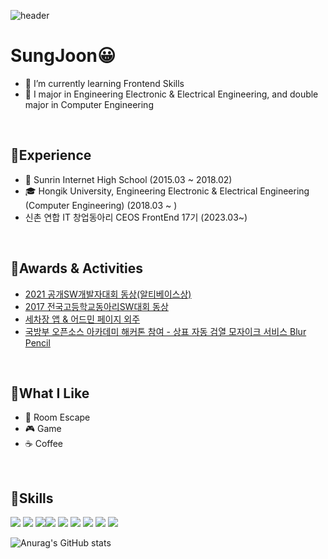 ![header](https://capsule-render.vercel.app/api?type=waving&&height=200&section=header&text=SungJoon&fontSize=70&color=timeGradient&fontAlign=50&fontAlignY=40)  

# SungJoon😀 
- 🌱 I’m currently learning Frontend Skills
- 🥇 I major in Engineering Electronic & Electrical Engineering, and double major in Computer Engineering 

<br>

## 👋Experience
- 🏫 Sunrin Internet High School (2015.03 ~ 2018.02)
- 🎓 Hongik University, Engineering Electronic & Electrical Engineering (Computer Engineering) (2018.03 ~ )
- 신촌 연합 IT 창업동아리 CEOS FrontEnd 17기 (2023.03~)

<br>

## 🎉Awards & Activities
- [2021 공개SW개발자대회 동상(알티베이스상)](https://www.oss.kr/dev_competition_activities/show/29368b31-ff43-4540-8317-45d7eb927b06?page=4)
- [2017 전국고등학교동아리SW대회 동상](https://drive.google.com/file/d/13U0HJlMPUwpHpYPNIBO0SxHdPFIhn4JP/view?usp=share_link)
- [세차장 앱 & 어드민 페이지 외주](https://app.sparkpluswash.com/)
- [국방부 오픈소스 아카데미 해커톤 참여 - 상표 자동 검열 모자이크 서비스 Blur Pencil](https://github.com/osamhack2020/Cloud_BlurPencil_GonNyong4) 

<br>

## 🚀What I Like
- 🚪 Room Escape
- 🎮 Game
- ☕ Coffee


<br>

## 💪Skills
<img src="https://img.shields.io/badge/HTML5-E34F26?style=flat&logo=html5&logoColor=white"/> <img src="https://img.shields.io/badge/CSS3-1572B6?style=flat&logo=css3&logoColor=white"/> <img src="https://img.shields.io/badge/JavaScript-F7DF1E?style=flat&logo=javascript&logoColor=black"/><img src="https://img.shields.io/badge/React-61DAFB?style=flat-square&logo=React&logoColor=black"/>
 <img src="https://img.shields.io/badge/Vue.js-4FC08D?styl&logo=Vue.js&logoColor=white"/> <img src="https://img.shields.io/badge/Node.js-339933?style=flat&logo=Node.js&logoColor=white"/> <img src="https://img.shields.io/badge/Express-000000?style=flat&logo=Express&logoColor=white"/> <img src="https://img.shields.io/badge/MySQL-4479A1?style=flat&logo=MySQL&logoColor=white"/> <img src="https://img.shields.io/badge/MongoDB-47A248?style=flat&logo=MongoDB&logoColor=white"/>
<br>

![Anurag's GitHub stats](https://github-readme-stats.vercel.app/api?username=westofsky&show_icons=true&theme=radical)
